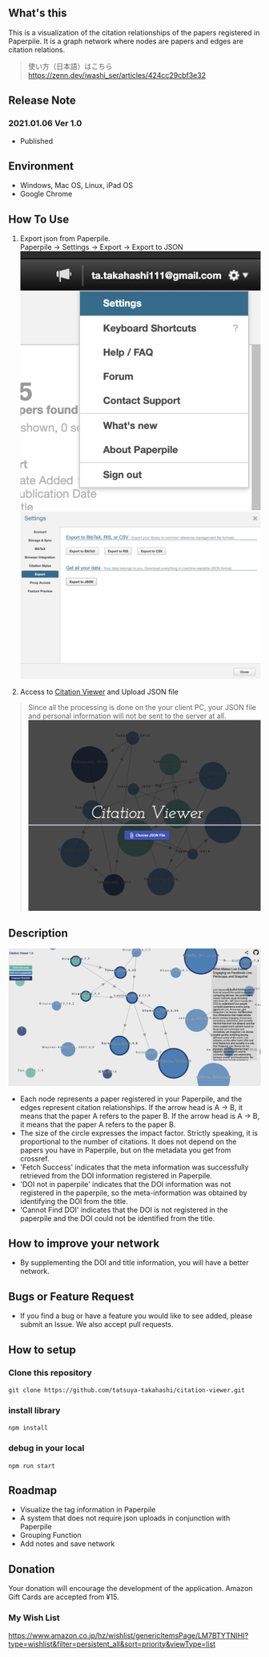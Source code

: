 ## What's this
This is a visualization of the citation relationships of the papers registered in Paperpile.
It is a graph network where nodes are papers and edges are citation relations.

> 使い方（日本語）はこちら
> https://zenn.dev/iwashi_ser/articles/424cc29cbf3e32

## Release Note
### 2021.01.06 Ver 1.0
- Published

## Environment
- Windows, Mac OS, Linux, iPad OS
- Google Chrome

## How To Use
1. Export json from Paperpile.  
Paperpile -> Settings -> Export -> Export to JSON
![Setting](./src/assets/readme_1.png)
![Setting](./src/assets/readme_2.png)

2. Access to [Citation Viewer](https://tatsuya-takahashi.github.io/citation-viewer/) and Upload JSON file
> Since all the processing is done on the your client PC, your JSON file and personal information will not be sent to the server at all.
![Setting](./src/assets/eyeshot.png)


## Description
![Setting](./src/assets/readme_3.png)
- Each node represents a paper registered in your Paperpile, and the edges represent citation relationships. If the arrow head is A -> B, it means that the paper A refers to the paper B. If the arrow head is A -> B, it means that the paper A refers to the paper B.
- The size of the circle expresses the impact factor. Strictly speaking, it is proportional to the number of citations. It does not depend on the papers you have in Paperpile, but on the metadata you get from crossref.
- 'Fetch Success' indicates that the meta information was successfully retrieved from the DOI information registered in Paperpile.
- 'DOI not in paperpile' indicates that the DOI information was not registered in the paperpile, so the meta-information was obtained by identifying the DOI from the title.
- 'Cannot Find DOI' indicates that the DOI is not registered in the paperpile and the DOI could not be identified from the title.

## How to improve your network
- By supplementing the DOI and title information, you will have a better network.

## Bugs or Feature Request
- If you find a bug or have a feature you would like to see added, please submit an Issue. We also accept pull requests.

## How to setup
### Clone this repository
```
git clone https://github.com/tatsuya-takahashi/citation-viewer.git
```

### install library
```
npm install
```

### debug in your local
```
npm run start
```

## Roadmap
- Visualize the tag information in Paperpile
- A system that does not require json uploads in conjunction with Paperpile
- Grouping Function
- Add notes and save network

## Donation
Your donation will encourage the development of the application.
Amazon Gift Cards are accepted from ¥15.  

### My Wish List  
https://www.amazon.co.jp/hz/wishlist/genericItemsPage/LM7BTYTNIHI?type=wishlist&filter=persistent_all&sort=priority&viewType=list
